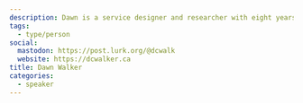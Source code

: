 ```yaml
---
description: Dawn is a service designer and researcher with eight years experience investigating complex challenges and designing strategies and products to respond. Prior projects have focused on community archives, environmental data stewardship, web platforms, internet infrastructure, and speculative low carbon networking. She completed her PhD at University of Toronto (2022) and currently works for the Ministry of Environment and Climate Change Strategy of the Government of BC.
tags:
  - type/person
social:
  mastodon: https://post.lurk.org/@dcwalk
  website: https://dcwalker.ca
title: Dawn Walker
categories:
  - speaker
---
```

